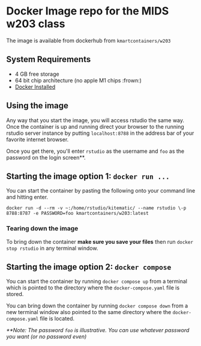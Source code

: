 # Docker Image repo for the MIDS w203 class

The image is available from dockerhub from `kmartcontainers/w203`

## System Requirements

- 4 GB free storage
- 64 bit chip architecture (no apple M1 chips :frown:)
- [Docker Installed](https://docs.docker.com/get-docker/)

## Using the image

Any way that you start the image, you will access rstudio the same way. Once the container is up and running direct your browser to the running rstudio server instance by putting `localhost:8788` in the address bar of your favorite internet browser. 

Once you get there, you'll enter `rstudio` as the username and `foo` as the password on the login screen\*\*. 

## Starting the image option 1: `docker run ...`
You can start the container by pasting the following onto your command line and hitting enter.

```shell
docker run -d --rm -v ~:/home/rstudio/kitematic/ --name rstudio \-p 8788:8787 -e PASSWORD=foo kmartcontainers/w203:latest
```

### Tearing down the image

To bring down the container **make sure you save your files** then run `docker stop rstudio` in any terminal window.

## Starting the image option 2: `docker compose`
You can start the container by running `docker compose up` from a terminal which is pointed to the directory where the `docker-compose.yaml` file is stored.

You can bring down the container by running `docker compose down` from a new terminal window also pointed to the same directory where the `docker-compose.yaml` file is located. 



_\*\*Note: The password `foo` is illustrative. You can use whatever password you want (or no password even)_
